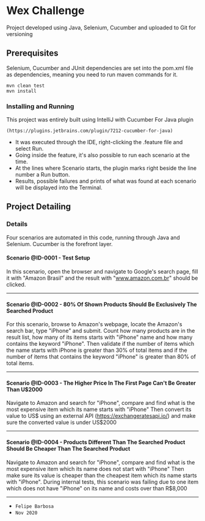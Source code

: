 # Wex Challenge
Project developed using Java, Selenium, Cucumber and uploaded to Git for versioning

## Prerequisites
Selenium, Cucumber and JUnit dependencies are set into the pom.xml file as dependencies, meaning you need to run maven commands for it.
```
mvn clean test 
mvn install
```
### Installing and Running
This project was entirely built using IntelliJ with Cucumber For Java plugin 
```
(https://plugins.jetbrains.com/plugin/7212-cucumber-for-java)
```

- It was executed through the IDE, right-clicking the .feature file and select Run. 
- Going inside the feature, it's also possible to run each scenario at the time. 
- At the lines where Scenario starts, the plugin marks right beside the line number a Run button.
- Results, possible failures and prints of what was found at each scenario will be displayed into the Terminal. 

## Project Detailing
### Details
Four scenarios are automated in this code, running through Java and Selenium. Cucumber is the forefront layer.
#### Scenario @ID-0001 - Test Setup
In this scenario, open the browser and navigate to Google's search page, 
fill it with "Amazon Brasil" and the result with "www.amazon.com.br" should be clicked.

--- 
#### Scenario @ID-0002 - 80% Of Shown Products Should Be Exclusively The Searched Product
 For this scenario, browse to Amazon's webpage, locate the Amazon's search bar, type "iPhone" and submit. 
 Count how many products are in the result list, how many of its items starts with "iPhone" name and how many contains the keyword "iPhone". 
 Then validate if the number of items which the name starts with iPhone is greater than 30% of total items and if the number of items that contains the keyword "iPhone" is greater than 80% of total items.
 
--- 
#### Scenario @ID-0003 - The Higher Price In The First Page Can't Be Greater Than U$2000    
 Navigate to Amazon and search for "iPhone", compare and find what is the most expensive item which its name starts with "iPhone"
 Then convert its value to US$ using an external API (https://exchangeratesapi.io/) and make sure the converted value is under US$2000

--- 
#### Scenario @ID-0004 - Products Different Than The Searched Product Should Be Cheaper Than The Searched Product
 Navigate to Amazon and search for "iPhone", compare and find what is the most expensive item which its name does not start with "iPhone"
 Then make sure its value is cheaper than the cheapest item which its name starts with "iPhone". 
 During internal tests, this scenario was failing due to one item which does not have "iPhone" on its name and costs over than R$8,000


--- 
- ``Felipe Barbosa``
- ``Nov 2020``